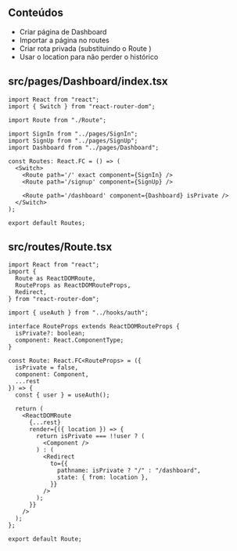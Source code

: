 ## Conteúdos

- Criar página de Dashboard
- Importar a página no routes
- Criar rota privada (substituindo o Route )
- Usar o location para não perder o histórico

## src/pages/Dashboard/index.tsx

```tsx
import React from "react";
import { Switch } from "react-router-dom";

import Route from "./Route";

import SignIn from "../pages/SignIn";
import SignUp from "../pages/SignUp";
import Dashboard from "../pages/Dashboard";

const Routes: React.FC = () => (
  <Switch>
    <Route path='/' exact component={SignIn} />
    <Route path='/signup' component={SignUp} />

    <Route path='/dashboard' component={Dashboard} isPrivate />
  </Switch>
);

export default Routes;
```

## src/routes/Route.tsx

```tsx
import React from "react";
import {
  Route as ReactDOMRoute,
  RouteProps as ReactDOMRouteProps,
  Redirect,
} from "react-router-dom";

import { useAuth } from "../hooks/auth";

interface RouteProps extends ReactDOMRouteProps {
  isPrivate?: boolean;
  component: React.ComponentType;
}

const Route: React.FC<RouteProps> = ({
  isPrivate = false,
  component: Component,
  ...rest
}) => {
  const { user } = useAuth();

  return (
    <ReactDOMRoute
      {...rest}
      render={({ location }) => {
        return isPrivate === !!user ? (
          <Component />
        ) : (
          <Redirect
            to={{
              pathname: isPrivate ? "/" : "/dashboard",
              state: { from: location },
            }}
          />
        );
      }}
    />
  );
};

export default Route;
```
